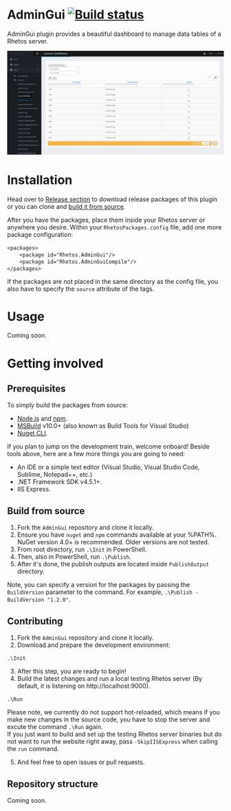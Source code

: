 # AdminGui [![Build status](https://ci.appveyor.com/api/projects/status/ufxb331nb3cso6sa/branch/master?svg=true)](https://ci.appveyor.com/project/nguyenlamlll/admingui-0mw9b/branch/master)
AdminGui plugin provides a beautiful dashboard to manage data tables of a Rhetos server.

<p align="center">
  <a>
    <img src="./Assets/AdminGui_01.png" alt="AdminGui Dashboard" width="1024">
  </a>
</p>

# Installation
Head over to [Release section](https://github.com/Rhetos/AdminGui/releases) to download release packages of this plugin or you can clone and [build it from source](https://github.com/Rhetos/AdminGui/tree/master#build-from-source).

After you have the packages, place them inside your Rhetos server or anywhere you desire. Within your `RhetosPackages.config` file, add one more package configuration:
```
<packages>
    <package id="Rhetos.AdminGui"/>
    <package id="Rhetos.AdminGuiCompile"/>
</packages>
```
If the packages are not placed in the same directory as the config file, you also have to specify the `source` attribute of the tags.

# Usage
Coming soon.

# Getting involved
## Prerequisites
To simply build the packages from source:
- [Node.js](https://nodejs.org/en/) and [npm](https://www.npmjs.com/get-npm).
- [MSBuild](https://visualstudio.microsoft.com/downloads/) v10.0+ (also known as Build Tools for Visual Studio)
- [Nuget CLI](https://www.nuget.org/downloads).

If you plan to jump on the development train, welcome onboard! Beside tools above, here are a few more things you are going to need:
- An IDE or a simple text editor (Visual Studio, Visual Studio Code, Sublime, Notepad++, etc.)
- .NET Framework SDK v4.5.1+.
- IIS Express.

## Build from source
1. Fork the `AdminGui` repository and clone it locally.
2. Ensure you have `nuget` and `npm` commands available at your %PATH%. NuGet version 4.0+ is recommended. Older versions are not tested.
3. From root directory, run `.\Init` in PowerShell. 
4. Then, also in PowerShell, run `.\Publish`.
5. After it's done, the publish outputs are located inside `PublishOutput` directory.

Note, you can specify a version for the packages by passing the `BuildVersion` parameter to the command. For example, `.\Publish -BuildVersion "1.2.0"`.

## Contributing
1. Fork the `AdminGui` repository and clone it locally.
2. Download and prepare the development environment:
```
.\Init
```
3. After this step, you are ready to begin!
4. Build the latest changes and run a local testing Rhetos server (By default, it is listening on http://localhost:9000).
```
.\Run
```
Please note, we currently do not support hot-reloaded, which means if you make new changes in the source code, you have to stop the server and excute the command `.\Run` again.  
If you just want to build and set up the testing Rhetos server binaries but do not want to run the website right away, pass `-SkipIISExpress` when calling the `run` command.

5. And feel free to open issues or pull requests.

## Repository structure
Coming soon.